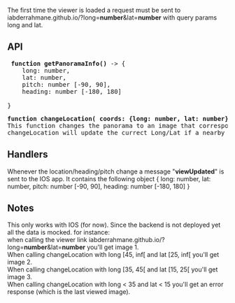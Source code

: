 The first time the viewer is loaded a request must be sent to iabderrahmane.github.io/?long=**number**&lat=**number** with query params long and lat. 
## API

<pre> <b>function getPanoramaInfo()</b> -> {
	long: number, 
	lat: number, 
	pitch: number [-90, 90],
	heading: number [-180, 180]

}</pre>
<pre><b>function changeLocation( coords: {long: number, lat: number} ) -> void</b>
This function changes the panorama to an image that corresponds to <b>coords</b>. If there's no nearby image it'll default to the last one. 
changeLocation will update the currect Long/Lat if a nearby image is found but doesn't fully match the requested coords.
</pre>

## Handlers

Whenever the location/heading/pitch change a message "**viewUpdated**" is sent to the IOS app. It contains the following object  { 
	long: number, 
	lat: number, 
	pitch: number [-90, 90],
	heading: number [-180, 180] 
}

## Notes
This only works with IOS (for now).
Since the backend is not deployed yet all the data is mocked. for instance:<br>
when calling the viewer link iabderrahmane.github.io/?long=**number**&lat=**number**  you'll get image 1. <br> 
When calling changeLocation with long [45, inf[ and lat [25, inf[ you'll get image 2. <br>
When calling changeLocation with long [35, 45[ and lat [15, 25[ you'll get image 3. <br>
When calling changeLocation with long < 35 and lat < 15 you'll get an error response (which is the last viewed image).<br>
